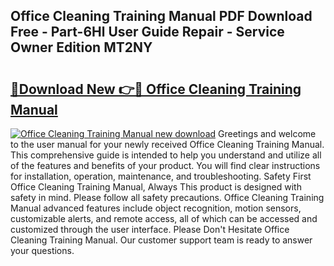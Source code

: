 ## Office Cleaning Training Manual PDF Download Free - Part-6Hl User Guide Repair - Service Owner Edition MT2NY

# <h2><a href="http://bc98126.oget.top/?id=Office+Cleaning+Training+Manual">🔗Download New 👉🔴 Office Cleaning Training Manual</a></h2>

[![Office Cleaning Training Manual new download](https://i.imgur.com/5g1atiW.png)](http://bc98126.oget.top/?id=Office+Cleaning+Training+Manual)
Greetings and welcome to the user manual for your newly received Office Cleaning Training Manual. This comprehensive guide is intended to help you understand and utilize all of the features and benefits of your product. You will find clear instructions for installation, operation, maintenance, and troubleshooting. Safety First Office Cleaning Training Manual, Always This product is designed with safety in mind. Please follow all safety precautions. Office Cleaning Training Manual advanced features include object recognition, motion sensors, customizable alerts, and remote access, all of which can be accessed and customized through the user interface. Please Don't Hesitate Office Cleaning Training Manual. Our customer support team is ready to answer your questions.

